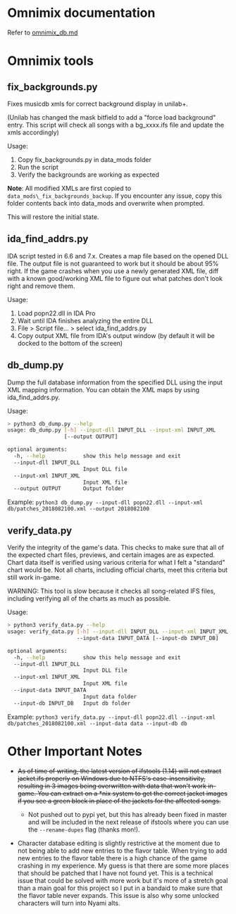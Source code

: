 # Omnimix documentation

Refer to [omnimix_db.md](omnimix_db.md)

# Omnimix tools

## fix_backgrounds.py

Fixes musicdb xmls for correct background display in unilab+.

(Unilab has changed the mask bitfield to add a "force load background" entry. This script will check all songs with a bg_xxxx.ifs file and update the xmls accordingly)

Usage:
1. Copy fix_backgrounds.py in data_mods folder
2. Run the script
3. Verify the backgrounds are working as expected

**Note**: All modified XMLs are first copied to `data_mods\_fix_backgrounds_backup`. If you encounter any issue, copy this folder contents back into data_mods and overwrite when prompted.

This will restore the initial state.

## ida_find_addrs.py

IDA script tested in 6.6 and 7.x.
Creates a map file based on the opened DLL file.
The output file is not guaranteed to work but it should be about 95% right.
If the game crashes when you use a newly generated XML file, diff with a known good/working XML file to figure out what patches don't look right and remove them.

Usage:
1. Load popn22.dll in IDA Pro
2. Wait until IDA finishes analyzing the entire DLL
3. File > Script file... > select ida_find_addrs.py
4. Copy output XML file from IDA's output window (by default it will be docked to the bottom of the screen)


## db_dump.py

Dump the full database information from the specified DLL using the input XML mapping information.
You can obtain the XML maps by using ida_find_addrs.py.

Usage:
```bash
> python3 db_dump.py --help
usage: db_dump.py [-h] --input-dll INPUT_DLL --input-xml INPUT_XML
                  [--output OUTPUT]

optional arguments:
  -h, --help            show this help message and exit
  --input-dll INPUT_DLL
                        Input DLL file
  --input-xml INPUT_XML
                        Input XML file
  --output OUTPUT       Output folder
```

Example: `python3 db_dump.py --input-dll popn22.dll --input-xml db/patches_2018082100.xml --output 2018082100`


## verify_data.py

Verify the integrity of the game's data. This checks to make sure that all of the expected chart files, previews, and certain images are as expected.
Chart data itself is verified using various criteria for what I felt a "standard" chart would be.
Not all charts, including official charts, meet this criteria but still work in-game.

WARNING: This tool is slow because it checks all song-related IFS files, including verifying all of the charts as much as possible.

Usage:
```bash
> python3 verify_data.py --help
usage: verify_data.py [-h] --input-dll INPUT_DLL --input-xml INPUT_XML
                      --input-data INPUT_DATA [--input-db INPUT_DB]

optional arguments:
  -h, --help            show this help message and exit
  --input-dll INPUT_DLL
                        Input DLL file
  --input-xml INPUT_XML
                        Input XML file
  --input-data INPUT_DATA
                        Input data folder
  --input-db INPUT_DB   Input db folder
```

Example: `python3 verify_data.py --input-dll popn22.dll --input-xml db/patches_2018082100.xml --input-data data --input-db db`

# Other Important Notes

- ~~As of time of writing, the latest version of ifstools (1.14) will not extract jacket.ifs properly on Windows due to NTFS's case-insensitivity, resulting in 3 images being overwritten with data that won't work in-game. You can extract on a *nix system to get the correct jacket images if you see a green block in place of the jackets for the affected songs.~~
  - Not pushed out to pypi yet, but this has already been fixed in master and will be included in the next release of ifstools where you can use the `--rename-dupes` flag (thanks mon!).

- Character database editing is slightly restrictive at the moment due to not being able to add new entries to the flavor table. When trying to add new entries to the flavor table there is a high chance of the game crashing in my experience. My guess is that there are some more places that should be patched that I have not found yet. This is a technical issue that could be solved with more work but it's more of a stretch goal than a main goal for this project so I put in a bandaid to make sure that the flavor table never expands. This issue is also why some unlocked characters will turn into Nyami alts.
